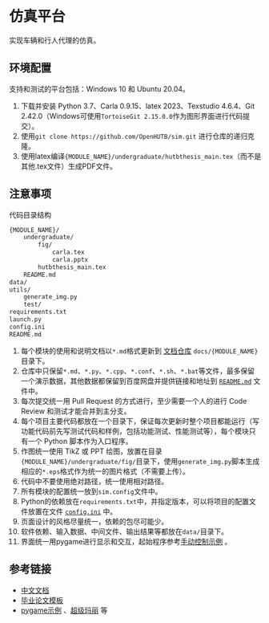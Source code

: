# 仿真平台
实现车辆和行人代理的仿真。

## 环境配置
支持和测试的平台包括：Windows 10 和 Ubuntu 20.04。
1. 下载并安装 Python 3.7、Carla 0.9.15、latex 2023、Texstudio 4.6.4、Git 2.42.0（Windows可使用`TortoiseGit 2.15.0.0`作为图形界面进行代码提交）。
2. 使用`git clone https://github.com/OpenHUTB/sim.git` 进行仓库的递归克隆。
3. 使用latex编译`{MODULE_NAME}/undergraduate/hutbthesis_main.tex`（而不是其他.tex文件）生成PDF文件。

## 注意事项
代码目录结构
```dtd
{MODULE_NAME}/
    undergraduate/
        fig/
            carla.tex
            carla.pptx
        hutbthesis_main.tex
    README.md
data/
utils/
    generate_img.py
    test/
requirements.txt
launch.py
config.ini
README.md
```
1. 每个模块的使用和说明文档以`*.md`格式更新到 [文档仓库](https://github.com/OpenHUTB/carla_doc) `docs/{MODULE_NAME}`目录下。
2. 仓库中只保留`*.md`、`*.py`、`*.cpp`、`*.conf`、`*.sh`、`*.bat`等文件，最多保留一个演示数据，其他数据都保留到百度网盘并提供链接和地址到 [`README.md`](https://github.com/OpenHUTB/sim/blob/master/README.md) 文件中。
3. 每次提交统一用 Pull Request 的方式进行，至少需要一个人的进行 Code Review 和测试才能合并到主分支。
4. 每个项目主要代码都放在一个目录下，保证每次更新时整个项目都能运行（写功能代码前先写测试代码和样例，包括功能测试、性能测试等），每个模块只有一个 Python 脚本作为入口程序。
5. 作图统一使用 TikZ 或 PPT 绘图，放置在目录`{MODULE_NAME}/undergraduate/fig/`目录下，使用`generate_img.py`脚本生成相应的`*.eps`格式作为统一的图片格式（不需要上传）。
6. 代码中不要使用绝对路径，统一使用相对路径。
7. 所有模块的配置统一放到`sim.config`文件中。
8. Python的依赖放在`requirements.txt`中，并指定版本，可以将项目的配置文件放置在文件 [`config.ini`](https://github.com/OpenHUTB/sim/blob/master/config.ini) 中。
9. 页面设计的风格尽量统一，依赖的包尽可能少。
10. 软件依赖、输入数据、中间文件、输出结果等都放在`data/`目录下。
11. 界面统一用pygame进行显示和交互，起始程序参考[手动控制示例](https://github.com/OpenHUTB/carla_doc/blob/master/src/examples/manual_control.py) 。


## 参考链接

- [中文文档](https://openhutb.github.io/carla_doc/)
- [毕业论文模板](https://github.com/OpenHUTB/undergraduate)
- [pygame示例](https://github.com/guliang21/pygame) 、[超级玛丽](https://github.com/mx0c/super-mario-python) 等
